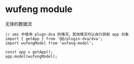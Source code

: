 # wufeng module

无锋的数据流

```
// umi 中使用 plugn-dva 的情况，其他情况可以自行获取 app 对象
import { getApp } from '@@/plugin-dva/dva';
import wufengModel from 'wufeng-model';

const app = getApp();
app.model(wufengModel);
```